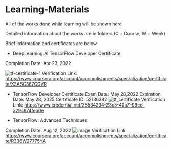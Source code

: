 # Learning-Materials
All of the works done while learning will be shown here

Detailed information about the works are in folders (C = Course, W = Week)

Brief information and certificates are below

- DeepLearning.AI TensorFlow Developer Certificate

Completion Date: Apr 23, 2022

![tf-certificate-1](https://user-images.githubusercontent.com/80748060/191246815-81e96a6c-55da-4d94-97ac-500c55ee6b0b.png)
Verification Link: https://www.coursera.org/account/accomplishments/specialization/certificate/X3ASC367CGVR




- TensorFlow Developer Certificate
Exam Date: May 28,2022
Expiration Date: May 28, 2025
Certificate ID: 52136382
![tf_certificate](https://user-images.githubusercontent.com/80748060/191247252-01dc19d0-85a0-487b-8bb1-adebc15fae15.png)
Verification Link: https://www.credential.net/28534234-23c5-40a7-99ed-a29c974feb0e





- TensorFlow: Advanced Techniques

Completion Date: Aug 12, 2022
![image](https://user-images.githubusercontent.com/80748060/191248053-5d02e82e-4139-4b71-bfe6-ee3d4a04aabb.png)
Verification Link: https://www.coursera.org/account/accomplishments/specialization/certificate/R336W27775YA

